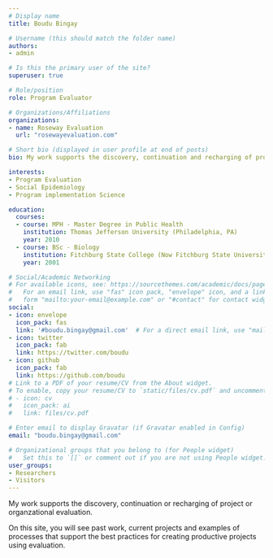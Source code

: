 ```yaml
---
# Display name
title: Boudu Bingay

# Username (this should match the folder name)
authors:
- admin

# Is this the primary user of the site?
superuser: true

# Role/position
role: Program Evaluator

# Organizations/Affiliations
organizations:
- name: Roseway Evaluation
  url: "rosewayevaluation.com"

# Short bio (displayed in user profile at end of posts)
bio: My work supports the discovery, continuation and recharging of project or organzational evaluation. 

interests:
- Program Evaluation
- Social Epidemiology
- Program implementation Science

education:
  courses:
  - course: MPH - Master Degree in Public Health
    institution: Thomas Jefferson University (Philadelphia, PA)
    year: 2010
  - course: BSc - Biology
    institution: Fitchburg State College (Now Fitchburg State University)
    year: 2001

# Social/Academic Networking
# For available icons, see: https://sourcethemes.com/academic/docs/page-builder/#icons
#   For an email link, use "fas" icon pack, "envelope" icon, and a link in the
#   form "mailto:your-email@example.com" or "#contact" for contact widget.
social:
- icon: envelope
  icon_pack: fas
  link: '#boudu.bingay@gmail.com'  # For a direct email link, use "mailto:test@example.org".
- icon: twitter
  icon_pack: fab
  link: https://twitter.com/boudu
- icon: github
  icon_pack: fab
  link: https://github.com/boudu
# Link to a PDF of your resume/CV from the About widget.
# To enable, copy your resume/CV to `static/files/cv.pdf` and uncomment the lines below.
# - icon: cv
#   icon_pack: ai
#   link: files/cv.pdf

# Enter email to display Gravatar (if Gravatar enabled in Config)
email: "boudu.bingay@gmail.com"

# Organizational groups that you belong to (for People widget)
#   Set this to `[]` or comment out if you are not using People widget.
user_groups:
- Researchers
- Visitors
---
```


My work supports the discovery, continuation or recharging of project or organzational evaluation.

On this site, you will see past work, current projects and examples of processes that support the best practices for creating productive projects using evaluation. 
